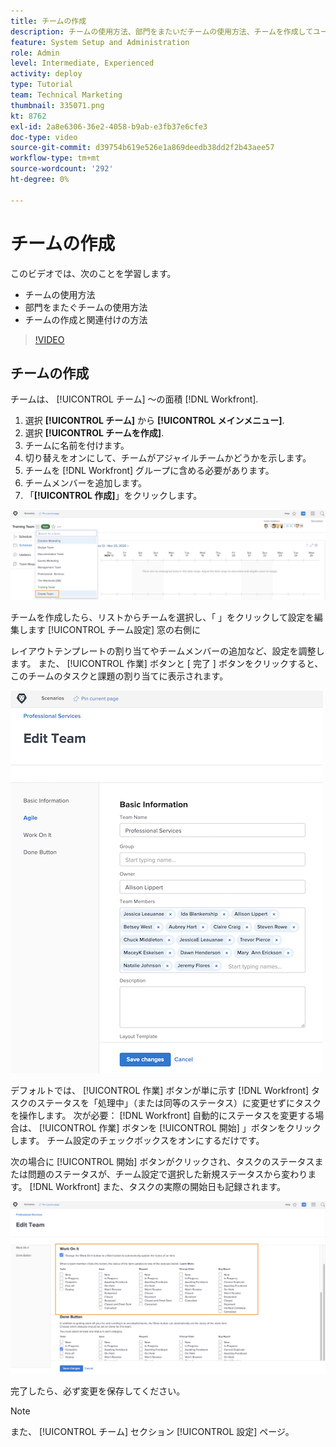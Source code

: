 ```yaml
---
title: チームの作成
description: チームの使用方法、部門をまたいだチームの使用方法、チームを作成してユーザーを整理し権限を付与する方法について説明します。
feature: System Setup and Administration
role: Admin
level: Intermediate, Experienced
activity: deploy
type: Tutorial
team: Technical Marketing
thumbnail: 335071.png
kt: 8762
exl-id: 2a8e6306-36e2-4058-b9ab-e3fb37e6cfe3
doc-type: video
source-git-commit: d39754b619e526e1a869deedb38dd2f2b43aee57
workflow-type: tm+mt
source-wordcount: '292'
ht-degree: 0%

---
```


# チームの作成

このビデオでは、次のことを学習します。

* チームの使用方法
* 部門をまたぐチームの使用方法
* チームの作成と関連付けの方法

>[!VIDEO](https://video.tv.adobe.com/v/335071/?quality=12)

## チームの作成

チームは、 [!UICONTROL チーム] ～の面積 [!DNL Workfront].

1. 選択 **[!UICONTROL チーム]** から **[!UICONTROL メインメニュー]**.
1. 選択 **[!UICONTROL チームを作成]**.
1. チームに名前を付けます。
1. 切り替えをオンにして、チームがアジャイルチームかどうかを示します。
1. チームを [!DNL Workfront] グループに含める必要があります。
1. チームメンバーを追加します。
1. 「**[!UICONTROL 作成]**」をクリックします。

![[ チーム ] メニュー [] [!UICONTROL チーム] ページ](assets/admin-fund-create-team.png)

チームを作成したら、リストからチームを選択し、「 」をクリックして設定を編集します [!UICONTROL チーム設定] 窓の右側に

レイアウトテンプレートの割り当てやチームメンバーの追加など、設定を調整します。 また、 [!UICONTROL 作業] ボタンと [ 完了 ] ボタンをクリックすると、このチームのタスクと課題の割り当てに表示されます。

![[!UICONTROL チームの編集] window](assets/admin-fund-team-settings.png)

デフォルトでは、 [!UICONTROL 作業] ボタンが単に示す [!DNL Workfront] タスクのステータスを「処理中」（または同等のステータス）に変更せずにタスクを操作します。 次が必要： [!DNL Workfront] 自動的にステータスを変更する場合は、 [!UICONTROL 作業] ボタンを [!UICONTROL 開始] 」ボタンをクリックします。 チーム設定のチェックボックスをオンにするだけです。

次の場合に [!UICONTROL 開始] ボタンがクリックされ、タスクのステータスまたは問題のステータスが、チーム設定で選択した新規ステータスから変わります。 [!DNL Workfront] また、タスクの実際の開始日も記録されます。

![[!UICONTROL 作業] セクション [!UICONTROL チームの編集] window](assets/admin-fund-start-button-team.png)

完了したら、必ず変更を保存してください。


>[!NOTE]
>
>また、 [!UICONTROL チーム] セクション [!UICONTROL 設定] ページ。

<!---
learn more URLs
Create a team
Work On It and Done button overview
--->
